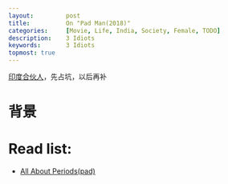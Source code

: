 ```yaml
---
layout:     	post
title:      	On "Pad Man(2018)" 
categories: 	[Movie, Life, India, Society, Female, TODO]
description:   	3 Idiots
keywords: 		3 Idiots
topmost: true
---
```


[印度合伙人](https://www.imdb.com/title/tt7218518/)，先占坑，以后再补

# 背景

# Read list:

- [All About Periods(pad)](https://kidshealth.org/en/teens/menstruation.html#:~:text=Most%20girls%20get%20their%20first,body%20has%20its%20own%20schedule.)